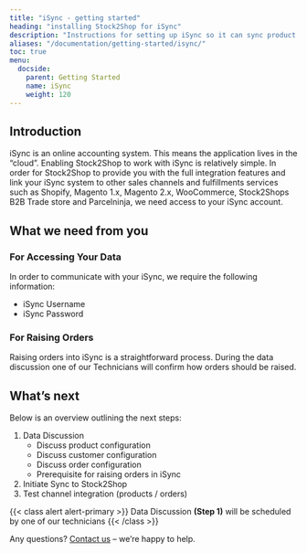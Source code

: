 ```yaml
---
title: "iSync - getting started"
heading: "installing Stock2Shop for iSync"
description: "Instructions for setting up iSync so it can sync product data and orders with multiple sales channels like Magento, Shopify, WooCommerce and Stock2Shop's B2B trade store. Let us help you set up iSync with ease."
aliases: "/documentation/getting-started/isync/"
toc: true
menu:
  docside:
    parent: Getting Started
    name: iSync
    weight: 120
---
```


## Introduction

iSync is an online accounting system. This means the application lives in the “cloud”. Enabling Stock2Shop to work with iSync is relatively simple. In order for Stock2Shop to provide you with the full integration features and link your iSync system to other sales channels and fulfillments services such as Shopify, Magento 1.x, Magento 2.x, WooCommerce, Stock2Shops B2B Trade store and Parcelninja, we need access to your iSync account.

## What we need from you

### For Accessing Your Data

In order to communicate with your iSync, we require the following information:

*   iSync Username
*   iSync Password

### For Raising Orders

Raising orders into iSync is a straightforward process. During the data discussion one of our Technicians will confirm how orders should be raised.

## What’s next
Below is an overview outlining the next steps:

1. Data Discussion
    - Discuss product configuration
    - Discuss customer configuration
    - Discuss order configuration
    - Prerequisite for raising orders in iSync
2. Initiate Sync to Stock2Shop
3. Test channel integration (products / orders)

{{< class alert alert-primary >}}
Data Discussion **(Step 1)** will be scheduled by one of our technicians
{{< /class >}}

Any questions? [Contact us](/contact-us) – we’re happy to help.